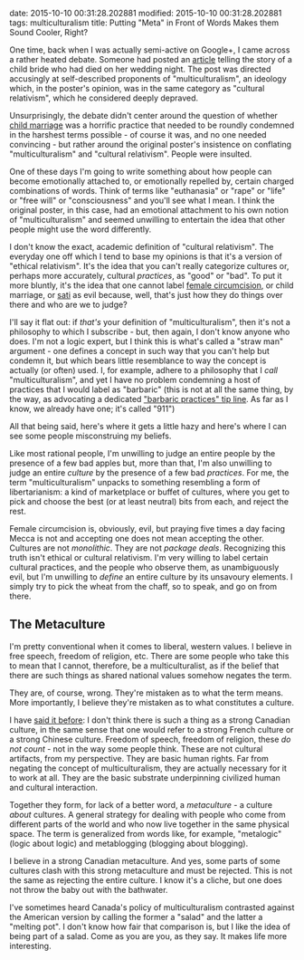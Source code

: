 date: 2015-10-10 00:31:28.202881
modified: 2015-10-10 00:31:28.202881
tags: multiculturalism
title: Putting "Meta" in Front of Words Makes them Sound Cooler, Right?

One time, back when I was actually semi-active on Google+, I came across a
rather heated debate.  Someone had posted an [article][1] telling the story
of a child bride who had died on her wedding night.  The post was directed
accusingly at self-described proponents of "multiculturalism", an ideology
which, in the poster's opinion, was in the same category as "cultural
relativism", which he considered deeply depraved.

Unsurprisingly, the debate didn't center around the question of whether
[child marriage][7] was a horrific practice that needed to be roundly
condemned in the harshest terms possible - of course it was, and no one
needed convincing - but rather around the original poster's insistence on
conflating "multiculturalism" and "cultural relativism".  People were
insulted.

One of these days I'm going to write something about how people can become
emotionally attached to, or emotionally repelled by, certain charged
combinations of words.  Think of terms like "euthanasia" or "rape" or "life"
or "free will" or "consciousness" and you'll see what I mean.  I think the
original poster, in this case, had an emotional attachment to his own notion
of "multiculturalism" and seemed unwilling to entertain the idea that other
people might use the word differently.

I don't know the exact, academic definition of "cultural relativism".  The
everyday one off which I tend to base my opinions is that it's a version of
"ethical relativism".  It's the idea that you can't really categorize
cultures or, perhaps more accurately, cultural *practices*, as "good" or
"bad".  To put it more bluntly, it's the idea that one cannot label
[female circumcision][5], or child marriage, or [sati][4] as evil because,
well, that's just how they do things over there and who are we to judge?

I'll say it flat out: if *that's* your definition of "multiculturalism",
then it's not a philosophy to which I subscribe - but, then again, I don't
know anyone who does.  I'm not a logic expert, but I think this is what's
called a "straw man" argument - one defines a concept in such way that you
can't help but condemn it, but which bears little resemblance to way the
concept is actually (or often) used.  I, for example, adhere to a philosophy
that I *call* "multiculturalism", and yet I have no problem condemning a
host of practices that I would label as "barbaric" (this is not at all the
same thing, by the way, as advocating a dedicated
["barbaric practices" tip line][6].  As far as I know, we already have one;
it's called "911")

All that being said, here's where it gets a little hazy and here's where I
can see some people misconstruing my beliefs.

Like most rational people, I'm unwilling to judge an entire people by the
presence of a few bad apples but, more than that, I'm also unwilling to
judge an entire *culture* by the presence of a few bad *practices*.  For me,
the term "multiculturalism" unpacks to something resembling a form of
libertarianism: a kind of marketplace or buffet of cultures, where you get
to pick and choose the best (or at least neutral) bits from each, and reject
the rest.

Female circumcision is, obviously, evil, but praying five times a day facing
Mecca is not and accepting one does not mean accepting the other.  Cultures
are not *monolithic*.  They are not *package deals*.  Recognizing this truth
isn't ethical or cultural relativism.  I'm very willing to label certain
cultural practices, and the people who observe them, as unambiguously evil,
but I'm unwilling to *define* an entire culture by its unsavoury elements.
I simply try to pick the wheat from the chaff, so to speak, and go on from
there.

## The Metaculture

I'm pretty conventional when it comes to liberal, western values.  I believe
in free speech, freedom of religion, etc.  There are some people who take
this to mean that I cannot, therefore, be a multiculturalist, as if the
belief that there are such things as shared national values somehow negates
the term.

They are, of course, wrong.  They're mistaken as to what the term means.
More importantly, I believe they're mistaken as to what constitutes a
culture.

I have [said it before][2]: I don't think there is such a thing as a strong
Canadian culture, in the same sense that one would refer to a strong French
culture or a strong Chinese culture.  Freedom of speech, freedom of
religion, these *do not count* - not in the way some people think.  These
are not cultural artifacts, from my perspective.  They are basic human
rights.  Far from negating the concept of multiculturalism, they are
actually necessary for it to work at all.  They are the basic substrate
underpinning civilized human and cultural interaction.

Together they form, for lack of a better word, a *metaculture* - a culture
*about* cultures.  A general strategy for dealing with people who come from
different parts of the world and who now live together in the same physical
space.  The term is generalized from words like, for example, "metalogic"
(logic about logic) and metablogging (blogging about blogging).

I believe in a strong Canadian metaculture.  And yes, some parts of some
cultures clash with this strong metaculture and must be rejected.  This is
not the same as rejecting the entire culture.  I know it's a cliche, but one
does not throw the baby out with the bathwater.

I've sometimes heard Canada's policy of multiculturalism contrasted against
the American version by calling the former a "salad" and the latter a
"melting pot".  I don't know how fair that comparison is, but I like the
idea of being part of a salad.  Come as you are you, as they say.  It makes
life more interesting.


[1]: http://www.upi.com/Top_News/World-News/2013/09/08/8-year-old-Yemeni-girl-dies-from-internal-injuries-on-wedding-night/UPI-61081378653499/?spt=hs&or=tn
[2]: /blog/miscellanea/cultureless
[3]: http://www.telegraph.co.uk/foodanddrink/foodanddrinknews/8827721/Italian-town-bans-any-new-kebab-shops-or-other-ethnic-food.html
[4]: https://en.wikipedia.org/wiki/Sati_(practice)
[5]: https://en.wikipedia.org/wiki/Female_genital_mutilation
[6]: http://www.cbc.ca/news/politics/canada-election-2015-barbaric-cultural-practices-law-1.3254118
[7]: https://en.wikipedia.org/wiki/Child_marriage